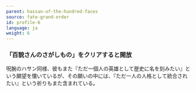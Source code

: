 ```yaml
---
parent: hassan-of-the-hundred-faces
source: fate-grand-order
id: profile-6
language: ja
weight: 6
---
```


### 「百貌さんのさがしもの」をクリアすると開放

呪腕のハサン同様、彼もまた『ただ一個人の英雄として歴史に名を刻みたい』という願望を懐いているが、その願いの中には、『ただ一人の人格として統合されたい』という祈りもまた含まれている。
